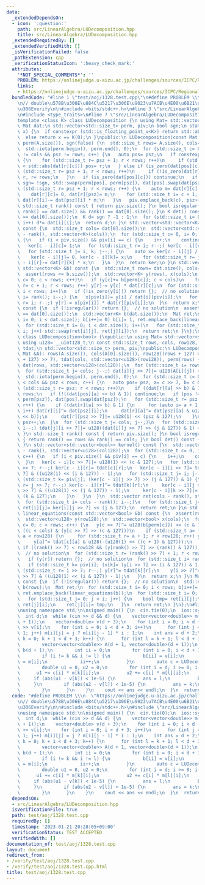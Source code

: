 ```yaml
---
data:
  _extendedDependsOn:
  - icon: ':question:'
    path: src/LinearAlgebra/LUDecomposition.hpp
    title: src/LinearAlgebra/LUDecomposition.hpp
  _extendedRequiredBy: []
  _extendedVerifiedWith: []
  _isVerificationFailed: false
  _pathExtension: cpp
  _verificationStatusIcon: ':heavy_check_mark:'
  attributes:
    '*NOT_SPECIAL_COMMENTS*': ''
    PROBLEM: https://onlinejudge.u-aizu.ac.jp/challenges/sources/ICPC/Regional/1328
    links:
    - https://onlinejudge.u-aizu.ac.jp/challenges/sources/ICPC/Regional/1328
  bundledCode: "#line 1 \"test/aoj/1328.test.cpp\"\n#define PROBLEM \\\n  \"https://onlinejudge.u-aizu.ac.jp/challenges/sources/ICPC/Regional/1328\"\
    \n// double\u578B\u306E\u884C\u5217\u306E\u9023\u7ACB\u4E00\u6B21\u65B9\u7A0B\u5F0F\
    \u306Everify\n\n#include <bits/stdc++.h>\n#line 3 \"src/LinearAlgebra/LUDecomposition.hpp\"\
    \n#include <type_traits>\n#line 7 \"src/LinearAlgebra/LUDecomposition.hpp\"\n\
    template <class K> class LUDecomposition {\n using Mat= std::vector<std::vector<K>>;\n\
    \ Mat dat;\n std::vector<std::size_t> perm, piv;\n bool sgn;\n static bool is_zero(K\
    \ x) {\n  if constexpr (std::is_floating_point_v<K>) return std::abs(x) < 1e-8;\n\
    \  else return x == K(0);\n }\npublic:\n LUDecomposition(const Mat &A): dat(A),\
    \ perm(A.size()), sgn(false) {\n  std::size_t rows= A.size(), cols= A[0].size();\n\
    \  std::iota(perm.begin(), perm.end(), 0);\n  for (std::size_t c= 0, psz= 0; c\
    \ != cols && psz != rows; c++) {\n   auto pos= psz;\n   if constexpr (std::is_floating_point_v<K>)\
    \ {\n    for (std::size_t r= psz + 1; r < rows; r++)\n     if (std::abs(dat[pos][c])\
    \ < std::abs(dat[r][c])) pos= r;\n   } else if (is_zero(dat[pos][c])) {\n    for\
    \ (std::size_t r= psz + 1; r < rows; r++)\n     if (!is_zero(dat[r][c])) pos=\
    \ r, r= rows;\n   }\n   if (is_zero(dat[pos][c])) continue;\n   if (pos != psz)\
    \ sgn= !sgn, std::swap(perm[pos], perm[psz]), dat[pos].swap(dat[psz]);\n   for\
    \ (std::size_t r= psz + 1; r < rows; r++) {\n    auto m= dat[r][c] / dat[psz][c];\n\
    \    dat[r][c]= 0, dat[r][psz]= m;\n    for (std::size_t i= c + 1; i < cols; i++)\
    \ dat[r][i]-= dat[psz][i] * m;\n   }\n   piv.emplace_back(c), psz++;\n  }\n }\n\
    \ std::size_t rank() const { return piv.size(); }\n bool isregular() const { return\
    \ rank() == dat.size() && rank() == dat[0].size(); }\n K det() const {\n  assert(dat.size()\
    \ == dat[0].size());\n  K d= sgn ? -1 : 1;\n  for (std::size_t i= 0; i != dat.size();\
    \ i++) d*= dat[i][i];\n  return d;\n }\n std::vector<std::vector<K>> kernel()\
    \ const {\n  std::size_t cols= dat[0].size();\n  std::vector<std::vector<K>> ker(cols\
    \ - rank(), std::vector<K>(cols));\n  for (std::size_t c= 0, i= 0; c < cols; c++)\
    \ {\n   if (i < piv.size() && piv[i] == c) {\n    i++;\n    continue;\n   }\n\
    \   ker[c - i][c]= 1;\n   for (std::size_t r= i; r--;) ker[c - i][r]= -dat[r][c];\n\
    \   for (std::size_t j= i, k; j--;) {\n    auto x= ker[c - i][j] / dat[j][k= piv[j]];\n\
    \    ker[c - i][j]= 0, ker[c - i][k]= x;\n    for (std::size_t r= j; r--;) ker[c\
    \ - i][r]-= dat[r][k] * x;\n   }\n  }\n  return ker;\n }\n std::vector<K> linear_equations(const\
    \ std::vector<K> &b) const {\n  std::size_t rows= dat.size(), cols= dat[0].size();\n\
    \  assert(rows <= b.size());\n  std::vector<K> y(rows), x(cols);\n  for (std::size_t\
    \ c= 0; c < rows; c++)\n   if (y[c]+= b[perm[c]]; c < cols)\n    for (std::size_t\
    \ r= c + 1; r < rows; r++) y[r]-= y[c] * dat[r][c];\n  for (std::size_t i= rank();\
    \ i < rows; i++)\n   if (!is_zero(y[i])) return {};  // no solution\n  for (std::size_t\
    \ i= rank(); i--;) {\n   x[piv[i]]= y[i] / dat[i][piv[i]];\n   for (std::size_t\
    \ r= i; r--;) y[r]-= x[piv[i]] * dat[r][piv[i]];\n  }\n  return x;\n }\n Mat inverse_matrix()\
    \ const {\n  if (!isregular()) return {};  // no solution\n  assert(dat.size()\
    \ == dat[0].size());\n  std::vector<K> b(dat.size());\n  Mat ret;\n  for (std::size_t\
    \ i= 0; i < dat.size(); b[i++]= 0) b[i]= 1, ret.emplace_back(linear_equations(b));\n\
    \  for (std::size_t i= 0; i < dat.size(); i++)\n   for (std::size_t j= 0; j <\
    \ i; j++) std::swap(ret[i][j], ret[j][i]);\n  return ret;\n }\n};\ntemplate <>\
    \ class LUDecomposition<bool> {\npublic:\n using Mat= std::vector<std::vector<bool>>;\n\
    \ using u128= __uint128_t;\n const std::size_t rows, cols, row128, col128;\n std::vector<std::vector<u128>>\
    \ tdat;\n std::vector<std::size_t> perm, piv;\npublic:\n LUDecomposition(const\
    \ Mat &A): rows(A.size()), cols(A[0].size()), row128((rows + 127) >> 7), col128((cols\
    \ + 127) >> 7), tdat(cols, std::vector<u128>(row128)), perm(rows) {\n  std::vector\
    \ dat(rows, std::vector<u128>(col128));\n  for (std::size_t i= rows; i--;)\n \
    \  for (std::size_t j= cols; j--;) dat[i][j >> 7]|= u128(A[i][j]) << (j & 127);\n\
    \  std::iota(perm.begin(), perm.end(), 0);\n  for (std::size_t c= 0, psz= 0; c\
    \ < cols && psz < rows; c++) {\n   auto pos= psz, a= c >> 7, b= c & 127;\n   for\
    \ (std::size_t r= psz; r < rows; r++)\n    if ((dat[r][a] >> b) & 1) pos= r, r=\
    \ rows;\n   if (!((dat[pos][a] >> b) & 1)) continue;\n   if (pos != psz) std::swap(perm[pos],\
    \ perm[psz]), dat[pos].swap(dat[psz]);\n   for (std::size_t r= psz + 1; r < rows;\
    \ r++) {\n    if ((dat[r][a] >> b) & 1) {\n     for (auto i= a + 1; i < col128;\
    \ i++) dat[r][i]^= dat[psz][i];\n     dat[r][a]^= dat[psz][a] & u128(-(u128(1)\
    \ << b));\n     dat[r][psz >> 7]|= u128(1) << (psz & 127);\n    }\n   }\n   piv.push_back(c),\
    \ psz++;\n  }\n  for (std::size_t j= cols; j--;)\n   for (std::size_t i= rows;\
    \ i--;) tdat[j][i >> 7]|= u128((dat[i][j >> 7] >> (j & 127)) & 1) << (i & 127);\n\
    \ }\n std::size_t rank() const { return piv.size(); }\n bool isregular() const\
    \ { return rank() == rows && rank() == cols; }\n bool det() const { return isregular();\
    \ }\n std::vector<std::vector<bool>> kernel() const {\n  std::vector ker(cols\
    \ - rank(), std::vector<u128>(col128));\n  for (std::size_t c= 0, i= 0; c < cols;\
    \ c++) {\n   if (i < piv.size() && piv[i] == c) {\n    i++;\n    continue;\n \
    \  }\n   ker[c - i][c >> 7]|= u128(1) << (c & 127);\n   for (std::size_t r= i\
    \ >> 7; r--;) ker[c - i][r]= tdat[c][r];\n   ker[c - i][i >> 7]= tdat[c][i >>\
    \ 7] & ((u128(1) << (i & 127)) - 1);\n   for (std::size_t j= i; j--;) {\n    if\
    \ (std::size_t k= piv[j]; (ker[c - i][j >> 7] >> (j & 127)) & 1) {\n     for (std::size_t\
    \ r= j >> 7; r--;) ker[c - i][r]^= tdat[k][r];\n     ker[c - i][j >> 7]^= tdat[k][j\
    \ >> 7] & ((u128(1) << (j & 127)) - 1);\n     ker[c - i][k >> 7]|= u128(1) <<\
    \ (k & 127);\n    }\n   }\n  }\n  std::vector ret(cols - rank(), std::vector<bool>(cols));\n\
    \  for (std::size_t i= cols - rank(); i--;)\n   for (std::size_t j= cols; j--;)\
    \ ret[i][j]= ker[i][j >> 7] << (j & 127);\n  return ret;\n }\n std::vector<bool>\
    \ linear_equations(const std::vector<bool> &b) const {\n  assert(rows <= b.size());\n\
    \  std::vector<u128> y(row128);\n  std::vector<bool> x(cols);\n  for (std::size_t\
    \ c= 0; c < rows; c++) {\n   y[c >> 7]^= u128(b[perm[c]]) << (c & 127);\n   if\
    \ ((c < cols) & (y[c >> 7] >> (c & 127)))\n    if (std::size_t a= (c + 1) >> 7;\
    \ a < row128) {\n     for (std::size_t r= a + 1; r < row128; r++) y[r]^= tdat[c][r];\n\
    \     y[a]^= tdat[c][a] & u128(-(u128(1) << ((c + 1) & 127)));\n    }\n  }\n \
    \ if ((rank() >> 7) < row128 && (y[rank() >> 7] >> (rank() & 127))) return {};\
    \  // no solution\n  for (std::size_t r= (rank() >> 7) + 1; r < row128; r++)\n\
    \   if (y[r]) return {};  // no solution\n  for (std::size_t i= rank(); i--;)\n\
    \   if (std::size_t k= piv[i]; (x[k]= (y[i >> 7] >> (i & 127)) & 1)) {\n    for\
    \ (std::size_t r= i >> 7; r--;) y[r]^= tdat[k][r];\n    y[i >> 7]^= tdat[k][i\
    \ >> 7] & ((u128(1) << (i & 127)) - 1);\n   }\n  return x;\n }\n Mat inverse_matrix()\
    \ const {\n  if (!isregular()) return {};  // no solution\n  std::vector<bool>\
    \ b(rows);\n  Mat ret;\n  for (std::size_t i= 0; i < rows; b[i++]= 0) b[i]= 1,\
    \ ret.emplace_back(linear_equations(b));\n  for (std::size_t i= 0; i < rows; i++)\n\
    \   for (std::size_t j= 0; j < i; j++) {\n    bool tmp= ret[i][j];\n    ret[i][j]=\
    \ ret[j][i];\n    ret[j][i]= tmp;\n   }\n  return ret;\n }\n};\n#line 7 \"test/aoj/1328.test.cpp\"\
    \nusing namespace std;\n\nsigned main() {\n  cin.tie(0);\n  ios::sync_with_stdio(0);\n\
    \  int d;\n  while (cin >> d && d) {\n    vector<vector<double>> m(d + 3, vector<double>(d\
    \ + 1));\n    vector<double> v(d + 3);\n    for (int i = 0; i < d + 3; i++) cin\
    \ >> v[i];\n    for (int i = 0; i < d + 3; i++)\n      for (int j = 0; j < d +\
    \ 1; j++) m[i][j] = j ? m[i][j - 1] * i : 1;\n    int ans = d + 2;\n    for (int\
    \ k = 0; k + 1 < d + 3; k++) {\n      for (int l = k + 1; l < d + 3; l++) {\n\
    \        vector<vector<double>> A(d + 1, vector<double>(d + 1));\n        vector<double>\
    \ b(d + 1);\n        int ii = 0;\n        for (int i = 0; i < d + 3; i++)\n  \
    \        if (i != k && i != l) {\n            b[ii] = v[i];\n            A[ii]\
    \ = m[i];\n            ii++;\n          }\n        auto c = LUDecomposition(A).linear_equations(b);\n\
    \        double u1 = 0, u2 = 0;\n        for (int i = d; i >= 0; i--) {\n    \
    \      u1 += c[i] * m[k][i];\n          u2 += c[i] * m[l][i];\n        }\n   \
    \     if (abs(u1 - v[k]) < 1e-5) {\n          ans = l;\n          break;\n   \
    \     }\n        if (abs(u2 - v[l]) < 1e-5) {\n          ans = k;\n          break;\n\
    \        }\n      }\n    }\n    cout << ans << endl;\n  }\n  return 0;\n}\n"
  code: "#define PROBLEM \\\n  \"https://onlinejudge.u-aizu.ac.jp/challenges/sources/ICPC/Regional/1328\"\
    \n// double\u578B\u306E\u884C\u5217\u306E\u9023\u7ACB\u4E00\u6B21\u65B9\u7A0B\u5F0F\
    \u306Everify\n\n#include <bits/stdc++.h>\n#include \"src/LinearAlgebra/LUDecomposition.hpp\"\
    \nusing namespace std;\n\nsigned main() {\n  cin.tie(0);\n  ios::sync_with_stdio(0);\n\
    \  int d;\n  while (cin >> d && d) {\n    vector<vector<double>> m(d + 3, vector<double>(d\
    \ + 1));\n    vector<double> v(d + 3);\n    for (int i = 0; i < d + 3; i++) cin\
    \ >> v[i];\n    for (int i = 0; i < d + 3; i++)\n      for (int j = 0; j < d +\
    \ 1; j++) m[i][j] = j ? m[i][j - 1] * i : 1;\n    int ans = d + 2;\n    for (int\
    \ k = 0; k + 1 < d + 3; k++) {\n      for (int l = k + 1; l < d + 3; l++) {\n\
    \        vector<vector<double>> A(d + 1, vector<double>(d + 1));\n        vector<double>\
    \ b(d + 1);\n        int ii = 0;\n        for (int i = 0; i < d + 3; i++)\n  \
    \        if (i != k && i != l) {\n            b[ii] = v[i];\n            A[ii]\
    \ = m[i];\n            ii++;\n          }\n        auto c = LUDecomposition(A).linear_equations(b);\n\
    \        double u1 = 0, u2 = 0;\n        for (int i = d; i >= 0; i--) {\n    \
    \      u1 += c[i] * m[k][i];\n          u2 += c[i] * m[l][i];\n        }\n   \
    \     if (abs(u1 - v[k]) < 1e-5) {\n          ans = l;\n          break;\n   \
    \     }\n        if (abs(u2 - v[l]) < 1e-5) {\n          ans = k;\n          break;\n\
    \        }\n      }\n    }\n    cout << ans << endl;\n  }\n  return 0;\n}"
  dependsOn:
  - src/LinearAlgebra/LUDecomposition.hpp
  isVerificationFile: true
  path: test/aoj/1328.test.cpp
  requiredBy: []
  timestamp: '2023-01-21 20:28:05+09:00'
  verificationStatus: TEST_ACCEPTED
  verifiedWith: []
documentation_of: test/aoj/1328.test.cpp
layout: document
redirect_from:
- /verify/test/aoj/1328.test.cpp
- /verify/test/aoj/1328.test.cpp.html
title: test/aoj/1328.test.cpp
---
```

